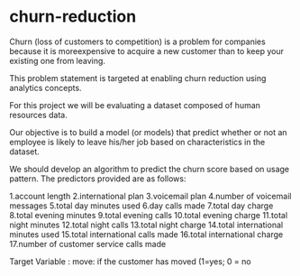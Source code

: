# churn-reduction
Churn (loss of customers to competition) is a problem for companies because it is moreexpensive to acquire a new customer than to keep your existing one from leaving.

This problem statement is targeted at enabling churn reduction using analytics concepts.

For this project we will be evaluating a dataset composed of human resources data.

Our objective is to build a model (or models) that predict whether or not an employee is likely to leave his/her job based on characteristics in the dataset. 


We should  develop an algorithm to predict the churn score based on usage
pattern. 
The predictors provided are as follows:

1.account length
2.international plan
3.voicemail plan
4.number of voicemail messages
5.total day minutes used
6.day calls made
7.total day charge
8.total evening minutes
9.total evening calls
10.total evening charge
11.total night minutes
12.total night calls
13.total night charge
14.total international minutes used
15.total international calls made
16.total international charge
17.number of customer service calls made

Target Variable :
move: if the customer has moved (1=yes; 0 = no

